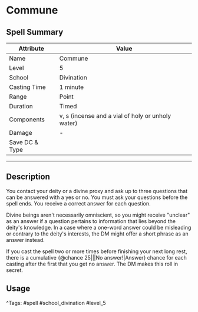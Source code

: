 # Commune

## Spell Summary

| Attribute        | Value                  |
|------------------|------------------------|
| Name             | Commune                 |
| Level            | 5                |
| School           | Divination          |
| Casting Time     | 1 minute              |
| Range            | Point            |
| Duration         | Timed             |
| Components       | v, s (incense and a vial of holy or unholy water)             |
| Damage           | -               |
| Save DC & Type   |              |

---

## Description

You contact your deity or a divine proxy and ask up to three questions that can be answered with a yes or no. You must ask your questions before the spell ends. You receive a correct answer for each question.

Divine beings aren't necessarily omniscient, so you might receive "unclear" as an answer if a question pertains to information that lies beyond the deity's knowledge. In a case where a one-word answer could be misleading or contrary to the deity's interests, the DM might offer a short phrase as an answer instead.

If you cast the spell two or more times before finishing your next long rest, there is a cumulative {@chance 25|||No answer!|Answer} chance for each casting after the first that you get no answer. The DM makes this roll in secret.

## Usage


^Tags: #spell #school_divination #level_5